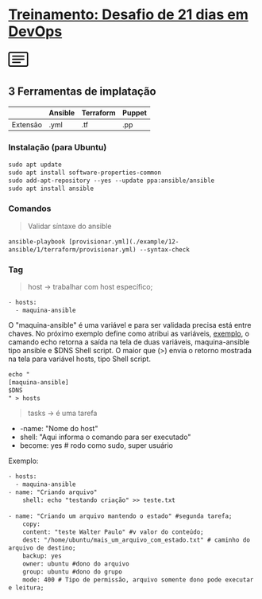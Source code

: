 # [Treinamento: Desafio de 21 dias em DevOps](../../README.md)
[![menu](../../assets/menu.png)](./terraform.md)   
## 3 Ferramentas de implatação


 |               | Ansible       | Terraform       | Puppet     |
 | ------------- | ------------- | :-------------- | --------   |
 | Extensão      | .yml          | .tf             | .pp        |


### Instalação (para Ubuntu)

 ```
sudo apt update
sudo apt install software-properties-common
sudo add-apt-repository --yes --update ppa:ansible/ansible
sudo apt install ansible
```

### Comandos
> Validar síntaxe do ansible 
```
ansible-playbook [provisionar.yml](./example/12-ansible/1/terraform/provisionar.yml) --syntax-check
```

### Tag

> host -> trabalhar com host específico;
```
- hosts:
  - maquina-ansible
  ```
  O "maquina-ansible" é uma variável e para ser validada precisa está entre chaves. No próximo exemplo define como atribui as variáveis, [exemplo](./example/12-ansible/exc.sh), o camando echo retorna a saída na tela de duas variáveis, maquina-ansible tipo ansible e $DNS Shell script. O maior que (>) envia o retorno mostrada na tela para variável hosts, tipo Shell script.
  ```
  echo "
[maquina-ansible]
$DNS
" > hosts
```

> tasks -> é uma tarefa
    
* -name: "Nome do host"
* shell: "Aqui informa o comando para ser executado"
* become: yes # rodo como sudo, super usuário

Exemplo:
```
- hosts:
  - maquina-ansible
- name: "Criando arquivo"
    shell: echo "testando criação" >> teste.txt

- name: "Criando um arquivo mantendo o estado" #segunda tarefa;
    copy: 
    content: "teste Walter Paulo" #v valor do conteúdo; 
    dest: "/home/ubuntu/mais_um_arquivo_com_estado.txt" # caminho do arquivo de destino;
    backup: yes
    owner: ubuntu #dono do arquivo
    group: ubuntu #dono do grupo
    mode: 400 # Tipo de permissão, arquivo somente dono pode executar e leitura;

 ```
